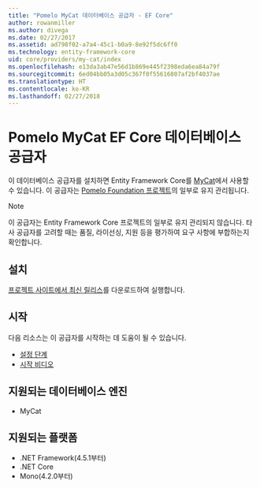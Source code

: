 ```yaml
---
title: "Pomelo MyCat 데이터베이스 공급자 - EF Core"
author: rowanmiller
ms.author: divega
ms.date: 02/27/2017
ms.assetid: ad798f02-a7a4-45c1-b0a9-8e92f5dc6ff0
ms.technology: entity-framework-core
uid: core/providers/my-cat/index
ms.openlocfilehash: e13da3ab47e56d1b869e445f2398eda6ea84a79f
ms.sourcegitcommit: 6ed04bb05a3d05c367f0f55616807af2bf4037ae
ms.translationtype: HT
ms.contentlocale: ko-KR
ms.lasthandoff: 02/27/2018
---
```

# <a name="pomelo-mycat-ef-core-database-provider"></a>Pomelo MyCat EF Core 데이터베이스 공급자

이 데이터베이스 공급자를 설치하면 Entity Framework Core를 [MyCat](https://github.com/MyCATApache/Mycat-Server)에서 사용할 수 있습니다. 이 공급자는 [Pomelo Foundation 프로젝트](https://github.com/PomeloFoundation/Entity-Framework-Core-MyCat-Proxy)의 일부로 유지 관리됩니다.

> [!NOTE]  
> 이 공급자는 Entity Framework Core 프로젝트의 일부로 유지 관리되지 않습니다. 타사 공급자를 고려할 때는 품질, 라이선싱, 지원 등을 평가하여 요구 사항에 부합하는지 확인합니다.

## <a name="install"></a>설치

[프로젝트 사이트에서 최신 릴리스](https://github.com/PomeloFoundation/Entity-Framework-Core-MyCat-Proxy/releases)를 다운로드하여 실행합니다.

## <a name="get-started"></a>시작

다음 리소스는 이 공급자를 시작하는 데 도움이 될 수 있습니다.
 * [설정 단계](https://github.com/aspnet/EntityFramework.Docs/issues/252)
 * [시작 비디오](https://www.youtube.com/watch?v=q0CXfFNtMZo)

## <a name="supported-database-engines"></a>지원되는 데이터베이스 엔진

* MyCat

## <a name="supported-platforms"></a>지원되는 플랫폼

* .NET Framework(4.5.1부터)
* .NET Core
* Mono(4.2.0부터)
